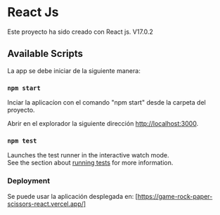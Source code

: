 # React Js

Este proyecto ha sido creado con React js. V17.0.2


## Available Scripts

La app se debe iniciar de la siguiente manera:

### `npm start`
Inciar la aplicacíon con el comando "npm start" desde la carpeta del proyecto. 

Abrir en el explorador la siguiente dirección [http://localhost:3000](http://localhost:3000).

### `npm test`

Launches the test runner in the interactive watch mode.\
See the section about [running tests](https://facebook.github.io/create-react-app/docs/running-tests) for more information.


### Deployment

Se puede usar la aplicación desplegada en:  [https://game-rock-paper-scissors-react.vercel.app/]

